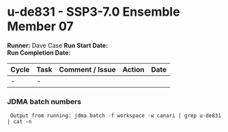 # u-de831 - SSP3-7.0 Ensemble Member 07

**Runner:** Dave Case 
**Run Start Date:**  
**Run Completion Date:** 

| Cycle | Task | Comment / Issue | Action | Date |
| ---   | ---  | ---             | ---    | ---  |
| -     | -    |  |  |  |

### JDMA batch numbers
```
 Output from running: jdma batch -f workspace -w canari | grep u-de831 | cat -n
```

